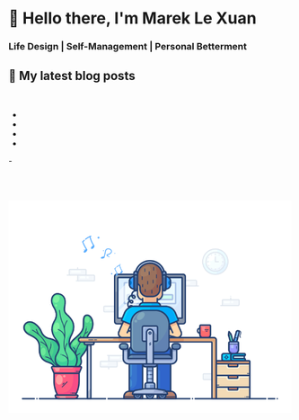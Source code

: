 # 👋 Hello there, I'm Marek Le Xuan

### Life Design | Self-Management | Personal Betterment

## 📰 My latest blog posts

<br>

<!-- BLOG-POST-LIST:START -->
 -
 -
 -
 -
 -<!-- BLOG-POST-LIST:END -->

<br><br>

<p align="center">
  <img src="https://raw.githubusercontent.com/mareklexuan/mareklexuan/main/assets/programmer.gif">
</p>
